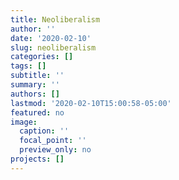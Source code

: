 ```yaml
---
title: Neoliberalism
author: ''
date: '2020-02-10'
slug: neoliberalism
categories: []
tags: []
subtitle: ''
summary: ''
authors: []
lastmod: '2020-02-10T15:00:58-05:00'
featured: no
image:
  caption: ''
  focal_point: ''
  preview_only: no
projects: []
---
```

